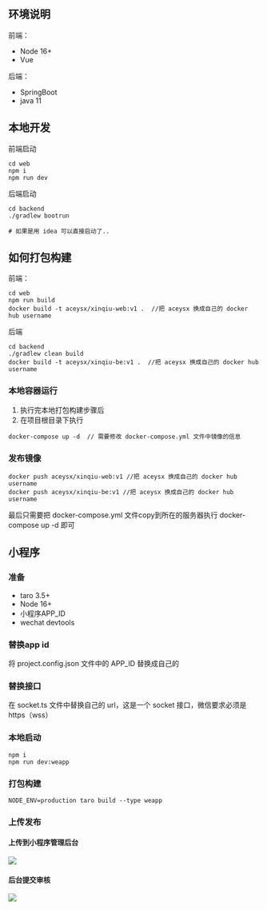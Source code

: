 ## 环境说明

前端：
- Node 16+
- Vue

后端：
- SpringBoot
- java 11

## 本地开发

前端启动

```aidl
cd web
npm i
npm run dev
```

后端启动
```aidl
cd backend 
./gradlew bootrun

# 如果是用 idea 可以直接启动了..
```

## 如何打包构建

前端：
```aidl
cd web
npm run build
docker build -t aceysx/xinqiu-web:v1 .  //把 aceysx 换成自己的 docker hub username
```

后端
```aidl
cd backend
./gradlew clean build
docker build -t aceysx/xinqiu-be:v1 .  //把 aceysx 换成自己的 docker hub username
```

### 本地容器运行
1. 执行完本地打包构建步骤后
2. 在项目根目录下执行
```aidl
docker-compose up -d  // 需要修改 docker-compose.yml 文件中镜像的信息
```

### 发布镜像
```aidl
docker push aceysx/xinqiu-web:v1 //把 aceysx 换成自己的 docker hub username
docker push aceysx/xinqiu-be:v1 //把 aceysx 换成自己的 docker hub username
```
最后只需要把 docker-compose.yml 文件copy到所在的服务器执行 docker-compose up -d 即可

## 小程序

### 准备
- taro 3.5+
- Node 16+
- 小程序APP_ID
- wechat devtools

### 替换app id
将 project.config.json 文件中的 APP_ID 替换成自己的

### 替换接口
在 socket.ts 文件中替换自己的 url，这是一个 socket 接口，微信要求必须是 https（wss）

### 本地启动
```agsl
npm i
npm run dev:weapp
```

### 打包构建
```agsl
NODE_ENV=production taro build --type weapp
```

### 上传发布
#### 上传到小程序管理后台
![](https://images-1257364845.cos.ap-nanjing.myqcloud.com/1681494251287.png)

#### 后台提交审核
![](https://images-1257364845.cos.ap-nanjing.myqcloud.com/1681494314748.png)


